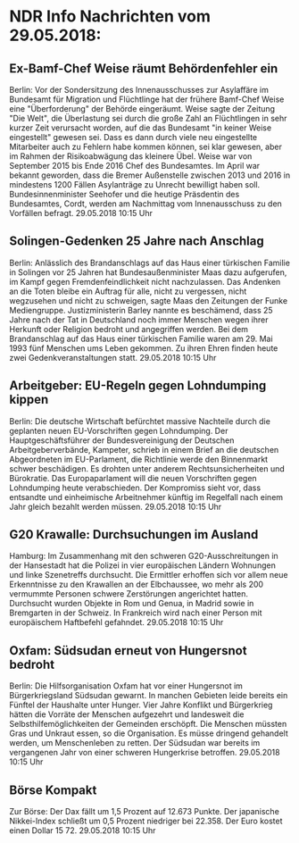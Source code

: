 # NDR Info Nachrichten vom 29.05.2018:


## Ex-Bamf-Chef Weise räumt Behördenfehler ein
Berlin: Vor der Sondersitzung des Innenausschusses zur Asylaffäre im Bundesamt für Migration und Flüchtlinge hat der frühere Bamf-Chef Weise eine "Überforderung" der Behörde eingeräumt. Weise sagte der Zeitung "Die Welt", die Überlastung sei durch die große Zahl an Flüchtlingen in sehr kurzer Zeit verursacht worden, auf die das Bundesamt "in keiner Weise eingestellt" gewesen sei. Dass es dann durch viele neu eingestellte Mitarbeiter auch zu Fehlern habe kommen können, sei klar gewesen, aber im Rahmen der Risikoabwägung das kleinere Übel. Weise war von September 2015 bis Ende 2016 Chef des Bundesamtes. Im April war bekannt geworden, dass die Bremer Außenstelle zwischen 2013 und 2016 in mindestens 1200 Fällen Asylanträge zu Unrecht bewilligt haben soll. Bundesinnenminister Seehofer und die heutige Präsdentin des Bundesamtes, Cordt, werden am Nachmittag vom Innenausschuss zu den Vorfällen befragt. 29.05.2018 10:15 Uhr 

## Solingen-Gedenken 25 Jahre nach Anschlag
Berlin: Anlässlich des Brandanschlags auf das Haus einer türkischen Familie in Solingen vor 25 Jahren hat Bundesaußenminister Maas dazu aufgerufen, im Kampf gegen Fremdenfeindlichkeit nicht nachzulassen. Das Andenken an die Toten bleibe ein Auftrag für alle, nicht zu vergessen, nicht wegzusehen und nicht zu schweigen, sagte Maas den Zeitungen der Funke Mediengruppe. Justizministerin Barley nannte es beschämend, dass 25 Jahre nach der Tat in Deutschland noch immer Menschen wegen ihrer Herkunft oder Religion bedroht und angegriffen werden. Bei dem Brandanschlag auf das Haus einer türkischen Familie waren am 29. Mai 1993 fünf Menschen ums Leben gekommen. Zu ihren Ehren finden heute zwei Gedenkveranstaltungen statt. 29.05.2018 10:15 Uhr 

## Arbeitgeber: EU-Regeln gegen Lohndumping kippen
Berlin: Die deutsche Wirtschaft befürchtet massive Nachteile durch die geplanten neuen EU-Vorschriften gegen Lohndumping. Der Hauptgeschäftsführer der Bundesvereinigung der Deutschen Arbeitgeberverbände, Kampeter, schrieb in einem Brief an die deutschen Abgeordneten im EU-Parlament, die Richtlinie werde den Binnenmarkt schwer beschädigen. Es drohten unter anderem Rechtsunsicherheiten und Bürokratie. Das Europaparlament will die neuen Vorschriften gegen Lohndumping heute verabschieden. Der Kompromiss sieht vor, dass entsandte und einheimische Arbeitnehmer künftig im Regelfall nach einem Jahr gleich bezahlt werden müssen. 29.05.2018 10:15 Uhr 

## G20 Krawalle: Durchsuchungen im Ausland
Hamburg: Im Zusammenhang mit den schweren G20-Ausschreitungen in der Hansestadt hat die Polizei in vier europäischen Ländern Wohnungen und linke Szenetreffs durchsucht. Die Ermittler erhoffen sich vor allem neue Erkenntnisse zu den Krawallen an der Elbchaussee, wo mehr als 200 vermummte Personen schwere Zerstörungen angerichtet hatten. Durchsucht wurden Objekte in Rom und Genua, in Madrid sowie in Bremgarten in der Schweiz. In Frankreich wird nach einer Person mit europäischem Haftbefehl gefahndet. 29.05.2018 10:15 Uhr 

## Oxfam: Südsudan erneut von Hungersnot bedroht
Berlin: Die Hilfsorganisation Oxfam hat vor einer Hungersnot im Bürgerkriegsland Südsudan gewarnt. In manchen Gebieten leide bereits ein Fünftel der Haushalte unter Hunger. Vier Jahre Konflikt und Bürgerkrieg hätten die Vorräte der Menschen aufgezehrt und landesweit die Selbsthilfemöglichkeiten der Gemeinden erschöpft. Die Menschen müssten Gras und Unkraut essen, so die Organisation. Es müsse dringend gehandelt werden, um Menschenleben zu retten. Der Südsudan war bereits im vergangenen Jahr von einer schweren Hungerkrise betroffen. 29.05.2018 10:15 Uhr 

## Börse Kompakt
Zur Börse: Der Dax fällt um 1,5 Prozent auf 12.673 Punkte. Der japanische Nikkei-Index schließt um 0,5 Prozent niedriger bei 22.358. Der Euro kostet einen Dollar 15 72. 29.05.2018 10:15 Uhr 
